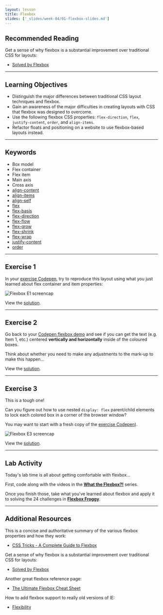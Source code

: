 ```yaml
---
layout: lesson
title: Flexbox
slides: ['_slides/week-04/01-flexbox-slides.md']
---
```


## Recommended Reading

Get a sense of why flexbox is a substantial improvement over traditional CSS for layouts:

- [Solved by Flexbox](https://philipwalton.github.io/solved-by-flexbox/)

---

## Learning Objectives

- Distinguish the major differences between traditional CSS layout techniques and flexbox.
- Gain an awareness of the major difficulties in creating layouts with CSS that flexbox was designed to overcome.
- Use the following flexbox CSS properties: `flex-direction`, `flex`, `justify-content`, `order`, and `align-items`.
- Refactor floats and positioning on a website to use flexbox-based layouts instead.

---

## Keywords

- Box model
- Flex container
- Flex item
- Main axis
- Cross axis
- [align-content](https://developer.mozilla.org/en-US/docs/Web/CSS/align-content)
- [align-items](https://developer.mozilla.org/en-US/docs/Web/CSS/align-items)
- [align-self](https://developer.mozilla.org/en-US/docs/Web/CSS/align-self)
- [flex](https://developer.mozilla.org/en-US/docs/Web/CSS/flex)
- [flex-basis](https://developer.mozilla.org/en-US/docs/Web/CSS/flex-basis)
- [flex-direction](https://developer.mozilla.org/en-US/docs/Web/CSS/flex-direction)
- [flex-flow](https://developer.mozilla.org/en-US/docs/Web/CSS/flex-flow)
- [flex-grow](https://developer.mozilla.org/en-US/docs/Web/CSS/flex-grow)
- [flex-shrink](https://developer.mozilla.org/en-US/docs/Web/CSS/flex-shrink)
- [flex-wrap](https://developer.mozilla.org/en-US/docs/Web/CSS/flex-wrap)
- [justify-content](https://developer.mozilla.org/en-US/docs/Web/CSS/justify-content)
- [order](https://developer.mozilla.org/en-US/docs/Web/CSS/order)

---

## Exercise 1

In your [exercise Codepen](http://codepen.io/redacademy/pen/GoYLaG?editors=1100), try to reproduce this layout using what you just learned about flex container and item properties:

![Flexbox E1 screencap](/public/files/exercises/flexbox-e1.png)


View the [solution](http://codepen.io/redacademy/pen/vLVMwd).

---

## Exercise 2

Go back to your [Codepen flexbox demo](http://codepen.io/redacademy/pen/GoYLaG?editors=1100) and see if you can get the text (e.g. Item 1, etc.) centered **vertically and horizontally** inside of the coloured boxes.

Think about whether you need to make any adjustments to the mark-up to make this happen...

View the [solution](http://codepen.io/redacademy/pen/XXxwmN).

---

## Exercise 3

This is a tough one!

Can you figure out how to use nested `display: flex` parent/child elements to lock each colored box in a corner of the browser window?

You may want to start with a fresh copy of the [exercise Codepen](http://codepen.io/redacademy/pen/GoYLaG?editors=1100)).

![Flexbox E3 screencap](/public/files/exercises/flexbox-e3.png)

View the [solution](http://codepen.io/redacademy/pen/JGmqGy).

---

## Lab Activity

Today's lab time is all about getting comfortable with flexbox...

First, code along with the videos in the **[What the Flexbox?!](http://flexbox.io/#/)** series.

Once you finish those, take what you've learned about flexbox and apply it to solving the 24 challenges in **[Flexbox Froggy](http://flexboxfroggy.com/)**.

---

## Additional Resources

This is a concise and authoritative summary of the various flexbox properties and how they work:

- [CSS Tricks - A Complete Guide to Flexbox](https://css-tricks.com/snippets/css/a-guide-to-flexbox/)

Get a sense of why flexbox is a substantial improvement over traditional CSS for layouts:

- [Solved by Flexbox](https://philipwalton.github.io/solved-by-flexbox/)

Another great flexbox reference page:

- [The Ultimate Flexbox Cheat Sheet](http://www.sketchingwithcss.com/samplechapter/cheatsheet.html)

How to add flexbox support to really old versions of IE:

- [Flexibility](https://github.com/10up/flexibility)
